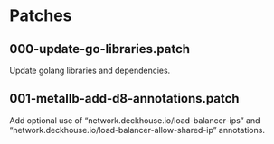 # Patches

## 000-update-go-libraries.patch

Update golang libraries and dependencies.

## 001-metallb-add-d8-annotations.patch

Add optional use of “network.deckhouse.io/load-balancer-ips” and “network.deckhouse.io/load-balancer-allow-shared-ip” annotations.
